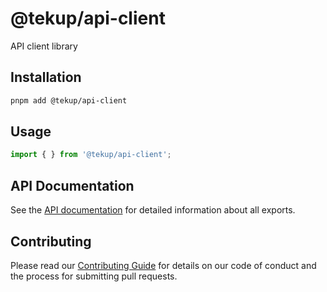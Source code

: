 # @tekup/api-client

API client library

## Installation

```bash
pnpm add @tekup/api-client
```

## Usage

```typescript
import { } from '@tekup/api-client';
```

## API Documentation

See the [API documentation](../../api-docs/api-client) for detailed information about all exports.

## Contributing

Please read our [Contributing Guide](../../development/contributing.md) for details on our code of conduct and the process for submitting pull requests.
